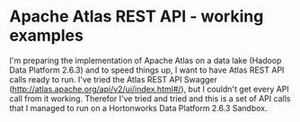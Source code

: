 # Apache Atlas REST API - working examples

I'm preparing the implementation of Apache Atlas on a data lake (Hadoop Data Platform 2.6.3) and to speed things up, I want to have Atlas REST API calls ready to run. I've tried the Atlas REST API Swagger (http://atlas.apache.org/api/v2/ui/index.html#/), but I couldn't get every API call from it working. Therefor I've tried and tried and this is a set of API calls that I managed to run on a Hortonworks Data Platform 2.6.3 Sandbox.
